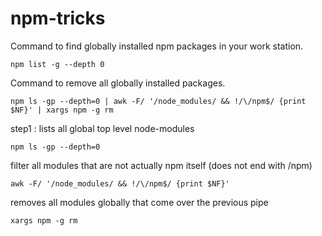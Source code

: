 # npm-tricks


Command to find globally installed npm packages in your work station.

```npm list -g --depth 0```


Command to remove all globally installed packages.


```npm ls -gp --depth=0 | awk -F/ '/node_modules/ && !/\/npm$/ {print $NF}' | xargs npm -g rm```


step1  : lists all global top level node-modules 

```npm ls -gp --depth=0``` 

filter all modules that are not actually npm itself (does not end with /npm)

```awk -F/ '/node_modules/ && !/\/npm$/ {print $NF}'``` 

removes all modules globally that come over the previous pipe

```xargs npm -g rm``` 
